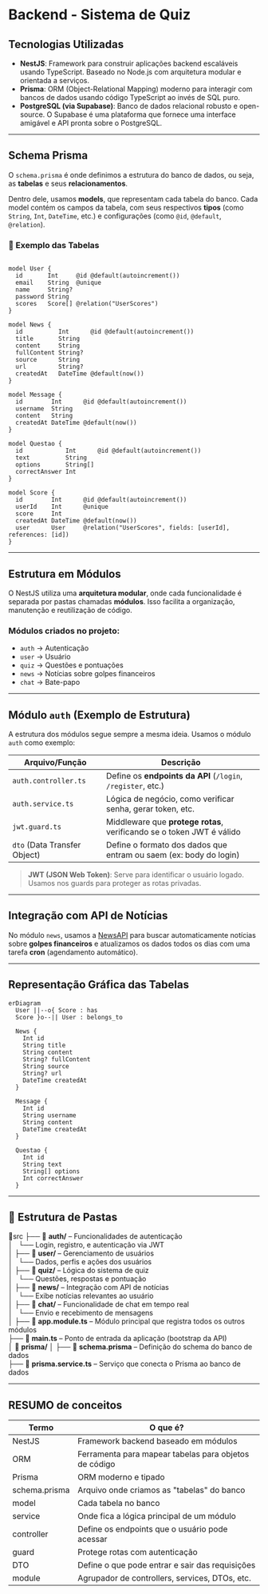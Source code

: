 # Backend - Sistema de Quiz

## Tecnologias Utilizadas

- **NestJS**: Framework para construir aplicações backend escaláveis usando TypeScript. Baseado no Node.js com arquitetura modular e orientada a serviços.
- **Prisma**: ORM (Object-Relational Mapping) moderno para interagir com bancos de dados usando código TypeScript ao invés de SQL puro.
- **PostgreSQL (via Supabase)**: Banco de dados relacional robusto e open-source. O Supabase é uma plataforma que fornece uma interface amigável e API pronta sobre o PostgreSQL.

---

## Schema Prisma

O `schema.prisma` é onde definimos a estrutura do banco de dados, ou seja, as **tabelas** e seus **relacionamentos**.

Dentro dele, usamos **models**, que representam cada tabela do banco. Cada model contém os campos da tabela, com seus respectivos **tipos** (como `String`, `Int`, `DateTime`, etc.) e configurações (como `@id`, `@default`, `@relation`).

### 🧾 Exemplo das Tabelas

<pre><code class="language-prisma">
model User {
  id       Int     @id @default(autoincrement())
  email    String  @unique
  name     String?
  password String
  scores   Score[] @relation("UserScores")
}

model News {
  id          Int      @id @default(autoincrement())
  title       String
  content     String
  fullContent String?
  source      String
  url         String?
  createdAt   DateTime @default(now())
}

model Message {
  id        Int      @id @default(autoincrement())
  username  String
  content   String
  createdAt DateTime @default(now())
}

model Questao {
  id            Int      @id @default(autoincrement())
  text          String
  options       String[] 
  correctAnswer Int
}

model Score {
  id        Int      @id @default(autoincrement())
  userId    Int      @unique
  score     Int
  createdAt DateTime @default(now())
  user      User     @relation("UserScores", fields: [userId], references: [id])
}
</code></pre>

---

## Estrutura em Módulos

O NestJS utiliza uma **arquitetura modular**, onde cada funcionalidade é separada por pastas chamadas **módulos**. Isso facilita a organização, manutenção e reutilização de código.

### Módulos criados no projeto:

- `auth` → Autenticação
- `user` → Usuário
- `quiz` → Questões e pontuações
- `news` → Notícias sobre golpes financeiros
- `chat` → Bate-papo

---

## Módulo `auth` (Exemplo de Estrutura)

A estrutura dos módulos segue sempre a mesma ideia. Usamos o módulo `auth` como exemplo:

| Arquivo/Função         | Descrição                                                                 |
|------------------------|---------------------------------------------------------------------------|
| `auth.controller.ts`   | Define os **endpoints da API** (`/login`, `/register`, etc.)              |
| `auth.service.ts`      | Lógica de negócio, como verificar senha, gerar token, etc.                |
| `jwt.guard.ts`         | Middleware que **protege rotas**, verificando se o token JWT é válido     |
| `dto` (Data Transfer Object) | Define o formato dos dados que entram ou saem (ex: body do login)         |

> **JWT (JSON Web Token)**: Serve para identificar o usuário logado. Usamos nos guards para proteger as rotas privadas.

---

## Integração com API de Notícias

No módulo `news`, usamos a [NewsAPI](https://newsapi.org/) para buscar automaticamente notícias sobre **golpes financeiros** e atualizamos os dados todos os dias com uma tarefa **cron** (agendamento automático).

---

## Representação Gráfica das Tabelas

```mermaid
erDiagram
  User ||--o{ Score : has
  Score }o--|| User : belongs_to

  News {
    Int id
    String title
    String content
    String? fullContent
    String source
    String? url
    DateTime createdAt
  }

  Message {
    Int id
    String username
    String content
    DateTime createdAt
  }

  Questao {
    Int id
    String text
    String[] options
    Int correctAnswer
  }
```

---

## 📁 Estrutura de Pastas
📂src
├── 📂 **auth/**                – Funcionalidades de autenticação  
│   └── Login, registro, e autenticação via JWT  
│
├── 📂 **user/**                – Gerenciamento de usuários  
│   └── Dados, perfis e ações dos usuários  
│
├── 📂 **quiz/**                – Lógica do sistema de quiz  
│   └── Questões, respostas e pontuação  
│
├── 📂 **news/**                – Integração com API de notícias  
│   └── Exibe notícias relevantes ao usuário  
│
├── 📂 **chat/**                – Funcionalidade de chat em tempo real  
│   └── Envio e recebimento de mensagens  
│
├── 📄 **app.module.ts**        – Módulo principal que registra todos os outros módulos  
├── 📄 **main.ts**              – Ponto de entrada da aplicação (bootstrap da API)  
│
📁 **prisma/**
│
├── 📄 **schema.prisma**        – Definição do schema do banco de dados  
├── 📄 **prisma.service.ts**    – Serviço que conecta o Prisma ao banco de dados  


---

## RESUMO de conceitos
|Termo	        | O que é?
|---------------|-------------------------------------------------------|
|NestJS	        | Framework backend baseado em módulos                  |
|ORM	          | Ferramenta para mapear tabelas para objetos de código |
|Prisma	        | ORM moderno e tipado                                  |
|schema.prisma	| Arquivo onde criamos as "tabelas" do banco            |
|model	        | Cada tabela no banco                                  |
|service	      | Onde fica a lógica principal de um módulo             |
|controller	    | Define os endpoints que o usuário pode acessar        |
|guard	        | Protege rotas com autenticação                        | 
|DTO	          | Define o que pode entrar e sair das requisições       |
|module	        | Agrupador de controllers, services, DTOs, etc.        |